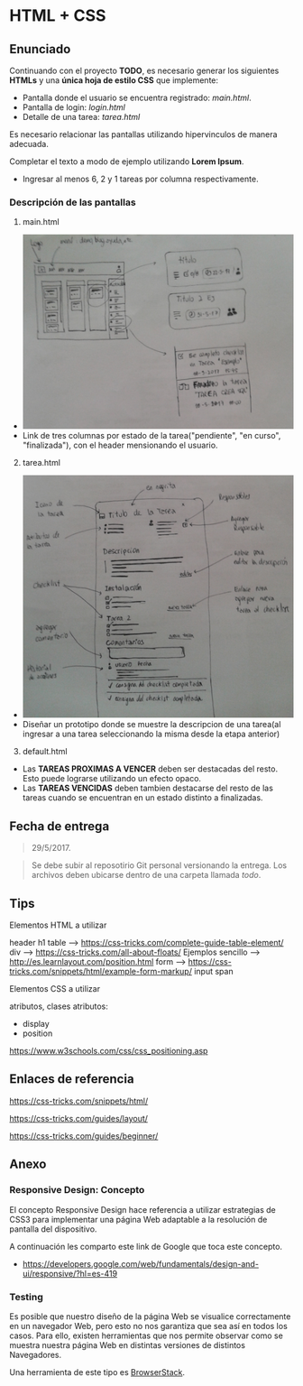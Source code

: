 # HTML + CSS

## Enunciado
Continuando con el proyecto __TODO__, es necesario generar los siguientes __HTMLs__ y una __única hoja de estilo CSS__ que implemente:

- Pantalla donde el usuario se encuentra registrado: *main.html*.
- Pantalla de login: *login.html*
- Detalle de una tarea: *tarea.html*


Es necesario relacionar las pantallas utilizando hipervinculos de manera adecuada.

Completar el texto a modo de ejemplo utilizando **Lorem Ipsum**.

- Ingresar al menos 6, 2 y 1 tareas por columna respectivamente.

### **Descripción de las pantallas**

1. main.html
- ![Pantalla principal](main_page.png)
- Link de tres columnas por estado de la tarea("pendiente", "en curso", "finalizada"), con el header mensionando el usuario.
2. tarea.html
- ![Pantalla descripción de tarea](tarea_page.png)
- Diseñar un prototipo donde se muestre la descripcion de una tarea(al ingresar a una tarea seleccionando la misma desde la etapa anterior)
3. default.html
- Las **TAREAS PROXIMAS A VENCER** deben ser destacadas del resto. Esto puede lograrse utilizando un efecto opaco.
- Las **TAREAS VENCIDAS** deben tambien destacarse del resto de las tareas cuando se encuentran en un estado distinto a finalizadas.


## **Fecha de entrega**

> 29/5/2017.

> Se debe subir al reposotirio Git personal versionando la entrega.
Los archivos deben ubicarse dentro de una carpeta llamada _todo_.

## **Tips**

Elementos HTML a utilizar

header
h1
table --> https://css-tricks.com/complete-guide-table-element/
div --> https://css-tricks.com/all-about-floats/
    Ejemplos sencillo --> http://es.learnlayout.com/position.html
form --> https://css-tricks.com/snippets/html/example-form-markup/
input
span

Elementos CSS a utilizar

atributos, clases
atributos:
- display
- position


https://www.w3schools.com/css/css_positioning.asp

## Enlaces de referencia

https://css-tricks.com/snippets/html/

https://css-tricks.com/guides/layout/

https://css-tricks.com/guides/beginner/

## **Anexo**

### **Responsive Design**: Concepto

El concepto Responsive Design hace referencia a utilizar estrategias de CSS3 para implementar una página Web adaptable a la resolución de pantalla del dispositivo.

A continuación les comparto este link de Google que toca este concepto.

- https://developers.google.com/web/fundamentals/design-and-ui/responsive/?hl=es-419

### **Testing**

Es posible que nuestro diseño de la página Web se visualice correctamente en un navegador Web, pero esto no nos garantiza que sea así en todos los casos. Para ello, existen herramientas que nos permite observar como se muestra nuestra página Web en distintas versiones de distintos Navegadores.

Una herramienta de este tipo es [BrowserStack](https://www.browserstack.com).
